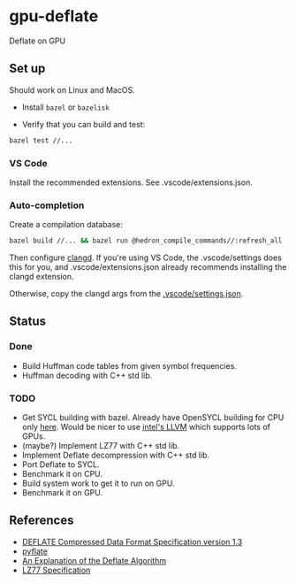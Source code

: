 # gpu-deflate

Deflate on GPU

## Set up

Should work on Linux and MacOS.

* Install `bazel` or `bazelisk`

* Verify that you can build and test:
```sh
bazel test //...
```

### VS Code

Install the recommended extensions. See .vscode/extensions.json.

### Auto-completion

Create a compilation database:

```sh
bazel build //... && bazel run @hedron_compile_commands//:refresh_all
```

Then configure [clangd](https://clangd.llvm.org/).
If you're using VS Code, the .vscode/settings does this for you,
and .vscode/extensions.json already recommends installing the clangd extension.

Otherwise, copy the clangd args from the [.vscode/settings.json](.vscode/settings.json).

## Status

### Done

* Build Huffman code tables from given symbol frequencies.
* Huffman decoding with C++ std lib.

### TODO

* Get SYCL building with bazel. Already have OpenSYCL building for CPU only [here](https://github.com/garymm/xpu).
  Would be nicer to use [intel's LLVM](https://github.com/intel/llvm) which supports lots of GPUs.
* (maybe?) Implement LZ77 with C++ std lib.
* Implement Deflate decompression with C++ std lib.
* Port Deflate to SYCL.
* Benchmark it on CPU.
* Build system work to get it to run on GPU.
* Benchmark it on GPU.

## References

* [DEFLATE Compressed Data Format Specification version 1.3](https://tools.ietf.org/html/rfc1951)
* [pyflate](https://github.com/garymm/pyflate)
* [An Explanation of the Deflate Algorithm](https://zlib.net/feldspar.html)
* [LZ77 Specification](https://www.cs.duke.edu/courses/spring03/cps296.5/papers/ziv_lempel_1977_universal_algorithm.pdf)
